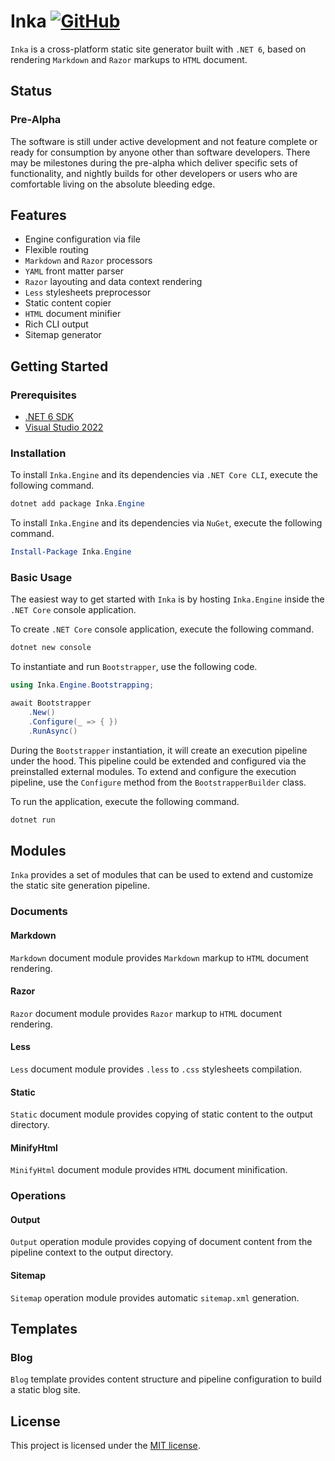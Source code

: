 ﻿# Inka [![GitHub](https://img.shields.io/github/license/kokhans/inka?style=flat-square)](LICENSE)

`Inka` is a cross-platform static site generator built with `.NET 6`, based on rendering `Markdown` and `Razor` markups to `HTML` document.

## Status

### Pre-Alpha

The software is still under active development and not feature complete or ready for consumption by anyone other than software developers. There may be milestones during the pre-alpha which deliver specific sets of functionality, and nightly builds for other developers or users who are comfortable living on the absolute bleeding edge.

## Features

- Engine configuration via file
- Flexible routing
- `Markdown` and `Razor` processors
- `YAML` front matter parser
- `Razor` layouting and data context rendering
- `Less` stylesheets preprocessor
- Static content copier
- `HTML` document minifier
- Rich CLI output
- Sitemap generator

## Getting Started

### Prerequisites

- [.NET 6 SDK](https://dotnet.microsoft.com/en-us/download/dotnet/6.0)
- [Visual Studio 2022](https://visualstudio.microsoft.com/vs/)

### Installation

To install `Inka.Engine` and its dependencies via `.NET Core CLI`, execute the following command.

```powershell
dotnet add package Inka.Engine
```

To install `Inka.Engine` and its dependencies via `NuGet`, execute the following command.

```powershell
Install-Package Inka.Engine
```

### Basic Usage

The easiest way to get started with `Inka` is by hosting `Inka.Engine` inside the `.NET Core` console application.

To create `.NET Core` console application, execute the following command.

```powershell
dotnet new console
```

To instantiate and run `Bootstrapper`, use the following code.

```csharp
using Inka.Engine.Bootstrapping;

await Bootstrapper
    .New()
    .Configure(_ => { })
    .RunAsync()
```

During the `Bootstrapper` instantiation, it will create an execution pipeline under the hood. This pipeline could be extended and configured via the preinstalled external modules.
To extend and configure the execution pipeline, use the `Configure` method from the `BootstrapperBuilder` class.

To run the application, execute the following command.

```powershell
dotnet run
```

## Modules

`Inka` provides a set of modules that can be used to extend and customize the static site generation pipeline.

### Documents

#### Markdown

`Markdown` document module provides `Markdown` markup to `HTML` document rendering.

#### Razor

`Razor` document module provides `Razor` markup to `HTML` document rendering.

#### Less

`Less` document module provides `.less` to `.css` stylesheets compilation.

#### Static

`Static` document module provides copying of static content to the output directory.

#### MinifyHtml

`MinifyHtml` document module provides `HTML` document minification.

### Operations

#### Output

`Output` operation module provides copying of document content from the pipeline context to the output directory.

#### Sitemap

`Sitemap` operation module provides automatic `sitemap.xml` generation.

## Templates

### Blog

`Blog` template provides content structure and pipeline configuration to build a static blog site.

## License

This project is licensed under the [MIT license](LICENSE).